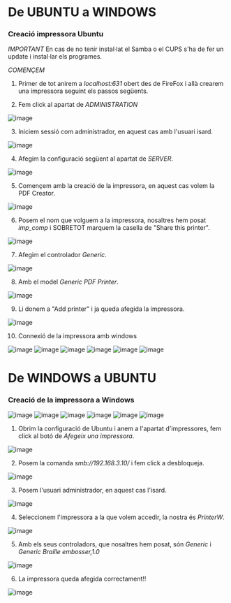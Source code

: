 # De UBUNTU a WINDOWS

### Creació impressora Ubuntu

*IMPORTANT* En cas de no tenir instal·lat el Samba o el CUPS s'ha de fer un update i instal·lar els programes.

*COMENÇEM*

1. Primer de tot anirem a *localhost:631* obert des de FireFox i allà crearem una impressora seguint els passos següents.

2. Fem click al apartat de *ADMINISTRATION*

![image](https://github.com/user-attachments/assets/35ef9de1-637e-4103-be30-80c0c7304029)

3. Iniciem sessió com administrador, en aquest cas amb l'usuari isard.

![image](https://github.com/user-attachments/assets/b8f94fad-0797-4676-862d-a04c960a3963)

4. Afegim la configuració següent al apartat de *SERVER*.

![image](https://github.com/user-attachments/assets/7c3786bf-2855-4da2-a485-0f0e094ea20c)

5. Començem amb la creació de la impressora, en aquest cas volem la PDF Creator.

![image](https://github.com/user-attachments/assets/37ef5090-9913-4d1d-8bdb-d4c22cba0db7)

6. Posem el nom que volguem a la impressora, nosaltres hem posat *imp_comp* i SOBRETOT marquem la casella de "Share this printer".

![image](https://github.com/user-attachments/assets/a8705cdf-3d54-46e0-946e-5710c1c9f5c6)

7. Afegim el controlador *Generic*.

![image](https://github.com/user-attachments/assets/1f5ad29c-e548-4ffe-8416-aa79796f55c5)

8. Amb el model *Generic PDF Printer*.

![image](https://github.com/user-attachments/assets/fa67f794-146e-45e8-b200-94bde963323d)

9. Li donem a "Add printer" i ja queda afegida la impressora.

![image](https://github.com/user-attachments/assets/cefe931f-2b74-4afe-899d-a5414725cc86)

10. Connexió de la impressora amb windows

![image](https://github.com/user-attachments/assets/3d447c29-6c57-4ea5-aa1d-414fabe083a2)
![image](https://github.com/user-attachments/assets/dcc75b43-c2f9-4958-a4e7-e3139094d9e2)
![image](https://github.com/user-attachments/assets/d7bc9990-f5e1-4d8e-818c-b6d480b1e4ca)
![image](https://github.com/user-attachments/assets/7eabdcf5-f70a-4a07-9e66-983606ed0e2d)
![image](https://github.com/user-attachments/assets/f43df543-1947-4c5a-be4e-a4eb6fb5a07a)
![image](https://github.com/user-attachments/assets/60adb400-972e-48da-af63-c8bbe86b7b12)

# De WINDOWS a UBUNTU

### Creació de la impressora a Windows

![image](https://github.com/user-attachments/assets/3d447c29-6c57-4ea5-aa1d-414fabe083a2)
![image](https://github.com/user-attachments/assets/dcc75b43-c2f9-4958-a4e7-e3139094d9e2)
![image](https://github.com/user-attachments/assets/d7bc9990-f5e1-4d8e-818c-b6d480b1e4ca)
![image](https://github.com/user-attachments/assets/7eabdcf5-f70a-4a07-9e66-983606ed0e2d)
![image](https://github.com/user-attachments/assets/f43df543-1947-4c5a-be4e-a4eb6fb5a07a)
![image](https://github.com/user-attachments/assets/60adb400-972e-48da-af63-c8bbe86b7b12)

1. Obrim la configuració de Ubuntu i anem a l'apartat d'impressores, fem click al botó de *Afegeix una impressora*.

![image](https://github.com/user-attachments/assets/f15b11ca-0d58-4b33-8c6c-b624b94a2503)

2. Posem la comanda *smb://192.168.3.10/* i fem click a desbloqueja.

![image](https://github.com/user-attachments/assets/8783955e-4445-457a-9352-e4d18307f6ad)

3. Posem l'usuari administrador, en aquest cas l'isard.

![image](https://github.com/user-attachments/assets/f7b39da1-7d32-4285-ba67-45cc2faa068b)

4. Seleccionem l'impressora a la que volem accedir, la nostra és *PrinterW*.

![image](https://github.com/user-attachments/assets/ae0a5a3e-2b26-4328-9ab9-bb4a4722afe5)

5. Amb els seus controladors, que nosaltres hem posat, són *Generic* i *Generic Braille embosser,1.0*

![image](https://github.com/user-attachments/assets/71d90da4-1e36-43d7-b88f-6d108321892c)

6. La impressora queda afegida correctament!!

![image](https://github.com/user-attachments/assets/fff6f4d8-2c37-4739-a5b6-cb9e6ff5fe0c)



























